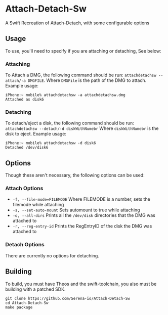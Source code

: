 # Attach-Detach-Sw
A Swift Recreation of Attach-Detach, with some configurable options

## Usage
To use, you'll need to specify if you are attaching or detaching, See below:

### Attaching
To Attach a DMG, the following command should be run: `attachdetachsw --attach/-a DMGFILE`. Where `DMGFile` is the path of the DMG to attach.
Example usage: 
```
iPhone:~ mobile% attachdetachsw -a attachdetachsw.dmg
Attached as disk6
```

### Detaching 
To detach/eject a disk, the following command should be run: `attachdetachsw --detach/-d diskWithNumebr` Where `diskWithNumebr` is the disk to eject.
Example usage:
```
iPhone:~ mobile% attachdetachsw -d disk6
Detached /dev/disk6
```

## Options
Though these aren't necessary, the following options can be used:

### Attach Options
- `-f, --file-mode=FILEMODE` Where FILEMODE is a number, sets the filemode while attaching
- `-s, --set-auto-mount` Sets automount to true while attaching
- `-o, --all-dirs` Prints all the `/dev/disk` directories that the DMG was attached to
- `-r, --reg-entry-id` Prints the RegEntryID of the disk the DMG was attached to

### Detach Options
There are currently no options for detaching.

## Building
To build, you must have Theos and the swift-toolchain, you also must be building with a patched SDK. 
```
git clone https://github.com/Serena-io/Attach-Detach-Sw
cd Attach-Detach-Sw
make package
```
